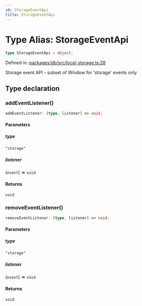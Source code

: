 ```yaml
---
id: StorageEventApi
title: StorageEventApi
---
```


<!-- DO NOT EDIT: this page is autogenerated from the type comments -->

# Type Alias: StorageEventApi

```ts
type StorageEventApi = object;
```

Defined in: [packages/db/src/local-storage.ts:28](https://github.com/TanStack/db/blob/main/packages/db/src/local-storage.ts#L28)

Storage event API - subset of Window for 'storage' events only

## Type declaration

### addEventListener()

```ts
addEventListener: (type, listener) => void;
```

#### Parameters

##### type

`"storage"`

##### listener

(`event`) => `void`

#### Returns

`void`

### removeEventListener()

```ts
removeEventListener: (type, listener) => void;
```

#### Parameters

##### type

`"storage"`

##### listener

(`event`) => `void`

#### Returns

`void`

